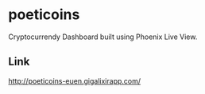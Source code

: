 # poeticoins
Cryptocurrendy Dashboard built using Phoenix Live View.

## Link
http://poeticoins-euen.gigalixirapp.com/
